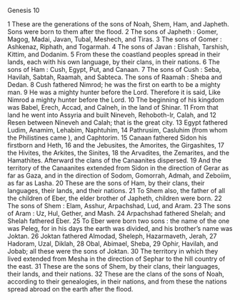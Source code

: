 Genesis 10

1	These are the generations of the sons of Noah, Shem, Ham, and Japheth. Sons were born to them after the flood.
2	The sons of Japheth : Gomer, Magog, Madai, Javan, Tubal, Meshech, and Tiras.
3	The sons of Gomer : Ashkenaz, Riphath, and Togarmah.
4	The sons of Javan : Elishah, Tarshish, Kittim, and Dodanim.
5	From these the coastland peoples spread in their lands, each with his own language, by their clans, in their nations.
6	The sons of Ham : Cush, Egypt, Put, and Canaan.
7	The sons of Cush : Seba, Havilah, Sabtah, Raamah, and Sabteca. The sons of Raamah : Sheba and Dedan.
8	Cush fathered Nimrod; he was the first on earth to be a mighty man.
9	He was a mighty hunter before the Lord. Therefore it is said, Like Nimrod a mighty hunter before the Lord.
10	The beginning of his kingdom was Babel, Erech, Accad, and Calneh, in the land of Shinar.
11	From that land he went into Assyria and built Nineveh, Rehoboth-Ir, Calah, and
12	Resen between Nineveh and Calah; that is the great city.
13	Egypt fathered Ludim, Anamim, Lehabim, Naphtuhim,
14	Pathrusim, Casluhim (from whom the Philistines came ), and Caphtorim.
15	Canaan fathered Sidon his firstborn and Heth,
16	and the Jebusites, the Amorites, the Girgashites,
17	the Hivites, the Arkites, the Sinites,
18	the Arvadites, the Zemarites, and the Hamathites. Afterward the clans of the Canaanites dispersed.
19	And the territory of the Canaanites extended from Sidon in the direction of Gerar as far as Gaza, and in the direction of Sodom, Gomorrah, Admah, and Zeboiim, as far as Lasha.
20	These are the sons of Ham, by their clans, their languages, their lands, and their nations.
21	To Shem also, the father of all the children of Eber, the elder brother of Japheth, children were born.
22	The sons of Shem : Elam, Asshur, Arpachshad, Lud, and Aram.
23	The sons of Aram : Uz, Hul, Gether, and Mash.
24	Arpachshad fathered Shelah; and Shelah fathered Eber.
25	To Eber were born two sons : the name of the one was Peleg, for in his days the earth was divided, and his brother’s name was Joktan.
26	Joktan fathered Almodad, Sheleph, Hazarmaveth, Jerah,
27	Hadoram, Uzal, Diklah,
28	Obal, Abimael, Sheba,
29	Ophir, Havilah, and Jobab; all these were the sons of Joktan.
30	The territory in which they lived extended from Mesha in the direction of Sephar to the hill country of the east.
31	These are the sons of Shem, by their clans, their languages, their lands, and their nations.
32	These are the clans of the sons of Noah, according to their genealogies, in their nations, and from these the nations spread abroad on the earth after the flood.


